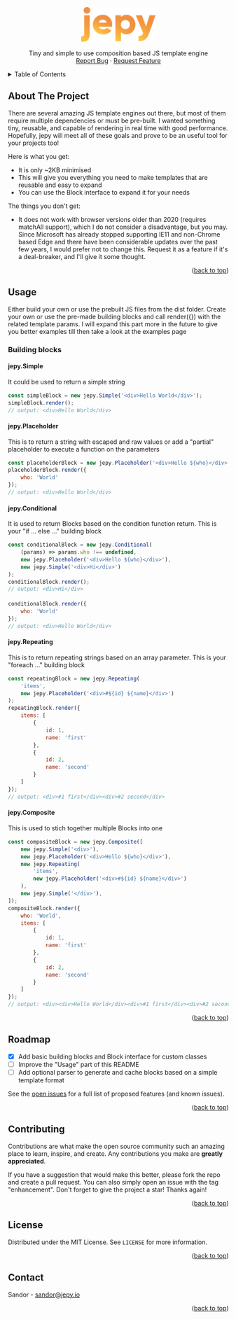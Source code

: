 <a name="readme-top"></a>
<div align="center">
  <a href="https://github.com/jepyio/jepy">
    <img src="images/logo.svg" alt="Logo" height="80">
  </a>

  <p align="center">
    Tiny and simple to use composition based JS template engine 
    <br />
    <a href="https://github.com/jepyio/jepy/issues">Report Bug</a>
    ·
    <a href="https://github.com/jepyio/jepy/issues">Request Feature</a>
  </p>
</div>

<details>
  <summary>Table of Contents</summary>
  <ol>
    <li><a href="#about-the-project">About The Project</a></li>
    <li><a href="#usage">Usage</a></li>
    <li><a href="#roadmap">Roadmap</a></li>
    <li><a href="#contributing">Contributing</a></li>
    <li><a href="#license">License</a></li>
    <li><a href="#contact">Contact</a></li>
  </ol>
</details>

## About The Project

There are several amazing JS template engines out there, but most of them require multiple dependencies or must be pre-built. I wanted something tiny, reusable, and capable of rendering in real time with good performance. Hopefully, jepy will meet all of these goals and prove to be an useful tool for your projects too!

Here is what you get:
* It is only ~2KB minimised
* This will give you everything you need to make templates that are reusable and easy to expand
* You can use the Block interface to expand it for your needs

The things you don't get:
* It does not work with browser versions older than 2020 (requires matchAll support), which I do not consider a disadvantage, but you may. Since Microsoft has already stopped supporting IE11 and non-Chrome based Edge and there have been considerable updates over the past few years, I would prefer not to change this. Request it as a feature if it's a deal-breaker, and I'll give it some thought.

<p align="right">(<a href="#readme-top">back to top</a>)</p>

## Usage

Either build your own or use the prebuilt JS files from the dist folder. Create your own or use the pre-made building blocks and call render({}) with the related template params. I will expand this part more in the future to give you better examples till then take a look at the examples page

### Building blocks

#### jepy.Simple

It could be used to return a simple string

```javascript
const simpleBlock = new jepy.Simple('<div>Hello World</div>');
simpleBlock.render(); 
// output: <div>Hello World</div>
```

#### jepy.Placeholder

This is to return a string with escaped and raw values or add a "partial" placeholder to execute a function on the parameters

```javascript
const placeholderBlock = new jepy.Placeholder('<div>Hello ${who}</div>');
placeholderBlock.render({
    who: 'World'
});
// output: <div>Hello World</div>
```

#### jepy.Conditional

It is used to return Blocks based on the condition function return. This is your "if ... else ..." building block

```javascript
const conditionalBlock = new jepy.Conditional(
    (params) => params.who !== undefined,
    new jepy.Placeholder('<div>Hello ${who}</div>'),
    new jepy.Simple('<div>Hi</div>')
);
conditionalBlock.render();
// output: <div>Hi</div>

conditionalBlock.render({
    who: 'World'
});
// output: <div>Hello World</div>
```

#### jepy.Repeating

This is to return repeating strings based on an array parameter. This is your "foreach ..." building block

```javascript
const repeatingBlock = new jepy.Repeating(
    'items',
    new jepy.Placeholder('<div>#${id} ${name}</div>')
);
repeatingBlock.render({
    items: [
        {
            id: 1,
            name: 'first'
        },
        {
            id: 2,
            name: 'second'
        }
    ]
});
// output: <div>#1 first</div><div>#2 second</div>
```

#### jepy.Composite

This is used to stich together multiple Blocks into one

```javascript
const compositeBlock = new jepy.Composite([
    new jepy.Simple('<div>'),
    new jepy.Placeholder('<div>Hello ${who}</div>'),
    new jepy.Repeating(
        'items',
        new jepy.Placeholder('<div>#${id} ${name}</div>')
    ),
    new jepy.Simple('</div>'),
]);
compositeBlock.render({
    who: 'World',
    items: [
        {
            id: 1,
            name: 'first'
        },
        {
            id: 2,
            name: 'second'
        }
    ]
});
// output: <div><div>Hello World</div><div>#1 first</div><div>#2 second</div></div>
```

<p align="right">(<a href="#readme-top">back to top</a>)</p>

## Roadmap

- [x] Add basic building blocks and Block interface for custom classes
- [ ] Improve the "Usage" part of this README 
- [ ] Add optional parser to generate and cache blocks based on a simple template format 

See the [open issues](https://github.com/jepyio/jepy/issues) for a full list of proposed features (and known issues).

<p align="right">(<a href="#readme-top">back to top</a>)</p>

## Contributing

Contributions are what make the open source community such an amazing place to learn, inspire, and create. Any contributions you make are **greatly appreciated**.

If you have a suggestion that would make this better, please fork the repo and create a pull request. You can also simply open an issue with the tag "enhancement".
Don't forget to give the project a star! Thanks again!

<p align="right">(<a href="#readme-top">back to top</a>)</p>

## License

Distributed under the MIT License. See `LICENSE` for more information.

<p align="right">(<a href="#readme-top">back to top</a>)</p>

## Contact

Sandor - sandor@jepy.io

<p align="right">(<a href="#readme-top">back to top</a>)</p>

